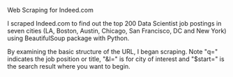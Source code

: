 
Web Scraping for Indeed.com

 I scraped Indeed.com to find out the top 200 Data Scientist job postings in seven cities (LA, Boston, Austin, Chicago, San Francisco, DC and New York) using BeautifulSoup package with Python. 


By examining the basic structure of the URL, I began scraping. Note "q=" indicates the job position or title, "&l=" is for city of interest and "$start=" is the search result where you want to begin.
